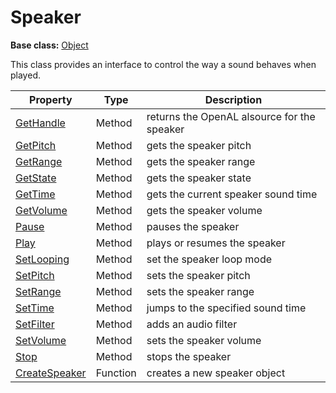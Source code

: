 # Speaker

**Base class:** [Object](Object.md)

This class provides an interface to control the way a sound behaves when played.

| Property | Type | Description |
| --- | --- | --- |
| [GetHandle](Speaker_GetHandle.md) | Method | returns the OpenAL alsource for the speaker |
| [GetPitch](Speaker_GetPitch.md) | Method | gets the speaker pitch |
| [GetRange](Speaker_GetRange.md) | Method | gets the speaker range |
| [GetState](Speaker_GetState.md) | Method | gets the speaker state |
| [GetTime](Speaker_GetTime.md) | Method | gets the current speaker sound time |
| [GetVolume](Speaker_GetVolume.md) | Method | gets the speaker volume |
| [Pause](Speaker_Pause.md) | Method | pauses the speaker |
| [Play](Speaker_Play.md) | Method | plays or resumes the speaker |
| [SetLooping](Speaker_SetLooping.md) | Method | set the speaker loop mode |
| [SetPitch](Speaker_SetPitch.md) | Method | sets the speaker pitch |
| [SetRange](Speaker_SetRange.md) | Method | sets the speaker range |
| [SetTime](Speaker_SetTime.md) | Method | jumps to the specified sound time |
| [SetFilter](Speaker_SetFilter.md) | Method | adds an audio filter |
| [SetVolume](Speaker_SetVolume.md) | Method | sets the speaker volume |
| [Stop](Speaker_Stop.md) | Method | stops the speaker |
| [CreateSpeaker](CreateSpeaker.md) | Function | creates a new speaker object |
